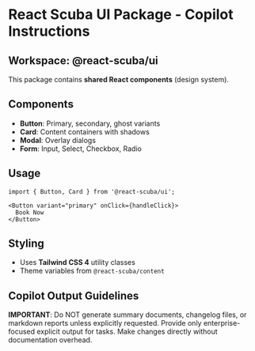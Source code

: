 # React Scuba UI Package - Copilot Instructions

## Workspace: @react-scuba/ui

This package contains **shared React components** (design system).

## Components
- **Button**: Primary, secondary, ghost variants
- **Card**: Content containers with shadows
- **Modal**: Overlay dialogs
- **Form**: Input, Select, Checkbox, Radio

## Usage
```tsx
import { Button, Card } from '@react-scuba/ui';

<Button variant="primary" onClick={handleClick}>
  Book Now
</Button>
```

## Styling
- Uses **Tailwind CSS 4** utility classes
- Theme variables from `@react-scuba/content`


## Copilot Output Guidelines

**IMPORTANT**: Do NOT generate summary documents, changelog files, or markdown reports unless explicitly requested. Provide only enterprise-focused explicit output for tasks. Make changes directly without documentation overhead.
